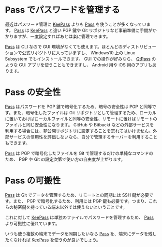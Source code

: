 # Pass でパスワードを管理する

最近はパスワード管理に [KeePass][KeePass] よりも [Pass][Pass] を使うことが多くなっています。 [Pass][Pass] は [KeePass][KeePass] と違い PGP 鍵や Git リポジトリなど事前準備に手間がかかりますが、一度設定すればあとは楽に管理できます。

[Pass][Pass] は CLI なので GUI 環境がなくても使えます。ほとんどのディストリビューションで公式リポジトリに入っていますし、 Windows10 上の Linux Subsystem でもインストールできます。 GUI での操作が好みなら、 [QtPass][QtPass] のような GUI アプリを使うこともできますし、 Android 用や iOS 用のアプリもあります。

# Pass の安全性

[Pass][Pass] はパスワードを PGP 鍵で暗号化するため、暗号の安全性は PGP と同等です。また、暗号化したファイルは Git リポジトリとして管理するため、ローカルに置いておけばローカルファイルと同等の安全性、リモートに置けばリモートのファイルと同じ安全性になります。 GitHub や Bitbuckt などの外部サービスを利用する場合には、非公開リポジトリに設定することを忘れてはいけません。外部サービスの信用性を評価しないなら、自分で管理するサーバーを利用することもできます。

[Pass][Pass] は PGP で暗号化したファイルを Git で管理するだけの単純なコマンドのため、 PGP や Git の設定次第で使い方の自由度が上がります。

# Pass の可搬性

[Pass][Pass] は Git でデータを管理するため、リモートとの同期には SSH 鍵が必要です。また、 PGP で暗号化するため、利用には PGP 鍵も必要です。つまり、これらの秘密鍵を持っている端末以外では使えないということです。

これに対して [KeePass][KeePass] は単独のファイルでパスワードを管理するため、 [Pass][Pass] より可搬性に優れています。

いつも使う複数の端末でデータを同期したいなら [Pass][Pass] を、端末にデータを残したくなければ [KeePass][KeePass] を使うのが良いでしょう。

[Pass]:https://www.passwordstore.org/
[KeePass]:https://officeokano.github.io/miscellaneous/docs/2017/20170112-3.html
[QtPass]:https://qtpass.org/
